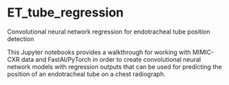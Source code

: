 # ET_tube_regression
Convolutional neural network regression for endotracheal tube position detection

This Jupyter notebooks provides a walkthrough for working with MIMIC-CXR data and FastAI/PyTorch in order to create convolutional neural network models with regression outputs that can be used for predicting the position of an endotracheal tube on a chest radiograph.
